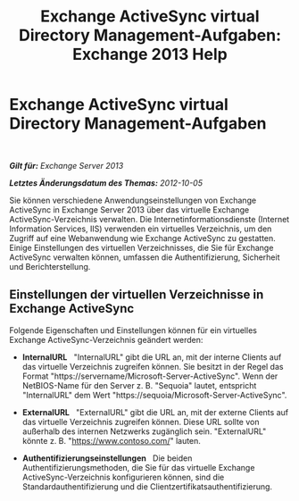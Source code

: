﻿---
title: 'Exchange ActiveSync virtual Directory Management-Aufgaben: Exchange 2013 Help'
TOCTitle: Exchange ActiveSync virtual Directory Management-Aufgaben
ms:assetid: f0b339b7-e184-4392-a133-20523183459d
ms:mtpsurl: https://technet.microsoft.com/de-de/library/Bb125170(v=EXCHG.150)
ms:contentKeyID: 50477036
ms.date: 05/22/2018
mtps_version: v=EXCHG.150
ms.translationtype: MT
---

# Exchange ActiveSync virtual Directory Management-Aufgaben

 

_**Gilt für:** Exchange Server 2013_

_**Letztes Änderungsdatum des Themas:** 2012-10-05_

Sie können verschiedene Anwendungseinstellungen von Exchange ActiveSync in Exchange Server 2013 über das virtuelle Exchange ActiveSync-Verzeichnis verwalten. Die Internetinformationsdienste (Internet Information Services, IIS) verwenden ein virtuelles Verzeichnis, um den Zugriff auf eine Webanwendung wie Exchange ActiveSync zu gestatten. Einige Einstellungen des virtuellen Verzeichnisses, die Sie für Exchange ActiveSync verwalten können, umfassen die Authentifizierung, Sicherheit und Berichterstellung.

## Einstellungen der virtuellen Verzeichnisse in Exchange ActiveSync

Folgende Eigenschaften und Einstellungen können für ein virtuelles Exchange ActiveSync-Verzeichnis geändert werden:

  - **InternalURL**   "InternalURL" gibt die URL an, mit der interne Clients auf das virtuelle Verzeichnis zugreifen können. Sie besitzt in der Regel das Format "https://servername/Microsoft-Server-ActiveSync". Wenn der NetBIOS-Name für den Server z. B. "Sequoia" lautet, entspricht "InternalURL" dem Wert "https://sequoia/Microsoft-Server-ActiveSync".

  - **ExternalURL**   "ExternalURL" gibt die URL an, mit der externe Clients auf das virtuelle Verzeichnis zugreifen können. Diese URL sollte von außerhalb des internen Netzwerks zugänglich sein. "ExternalURL" könnte z. B. "https://www.contoso.com/" lauten.

  - **Authentifizierungseinstellungen**   Die beiden Authentifizierungsmethoden, die Sie für das virtuelle Exchange ActiveSync-Verzeichnis konfigurieren können, sind die Standardauthentifizierung und die Clientzertifikatsauthentifizierung.

